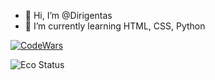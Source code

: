 - 👋 Hi, I’m @Dirigentas
- 🌱 I’m currently learning HTML, CSS, Python

[![CodeWars](https://www.codewars.com/users/Dirigentas/badges/large)](https://www.codewars.com/users/Dirigentas/badges/large)

![Eco Status](https://www.codewars.com/users/Dirigentas/badges/small)

<!---
Dirigentas/Dirigentas is a ✨ special ✨ repository because its `README.md` (this file) appears on your GitHub profile.
You can click the Preview link to take a look at your changes.

- 👀 I’m interested in ...
- 💞️ I’m looking to collaborate on ...
- 📫 How to reach me ...
--->
